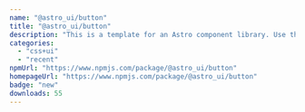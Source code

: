 ```yaml
---
name: "@astro_ui/button"
title: "@astro_ui/button"
description: "This is a template for an Astro component library. Use this template for writing components to use in multiple projects or publish to NPM."
categories:
  - "css+ui"
  - "recent"
npmUrl: "https://www.npmjs.com/package/@astro_ui/button"
homepageUrl: "https://www.npmjs.com/package/@astro_ui/button"
badge: "new"
downloads: 55
---
```

